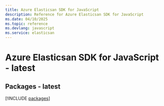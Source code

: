```yaml
---
title: Azure Elasticsan SDK for JavaScript
description: Reference for Azure Elasticsan SDK for JavaScript
ms.date: 04/10/2025
ms.topic: reference
ms.devlang: javascript
ms.service: elasticsan
---
```

# Azure Elasticsan SDK for JavaScript - latest
## Packages - latest
[!INCLUDE [packages](elasticsan-index.md)]